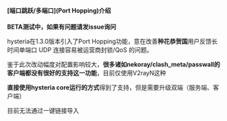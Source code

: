 #### [端口跳跃/多端口](Port Hopping)介绍

**BETA测试中，如果有问题请发issue询问**

hysteria在1.3.0版本引入了Port Hopping功能，意在改善**种花恭贺国**用户反馈长时间单端口 UDP 连接容易被运营商封锁/QoS 的问题。

鉴于此次改动幅度对配置影响较大，**很多诸如nekoray/clash_meta/passwall的客户端都没有很好的支持这一功能**，目前仅使用V2rayN这种

**直接使用hysteria core运行的方式**得到了支持，但是需要升级双端（服务端、客户端）

目前无法通过一键链接导入
